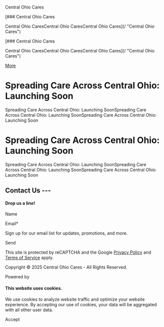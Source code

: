 Central Ohio Cares



[### Central Ohio Cares

Central Ohio CaresCentral Ohio CaresCentral Ohio Cares](/ "Central Ohio Cares")

[### Central Ohio Cares

Central Ohio CaresCentral Ohio CaresCentral Ohio Cares](/ "Central Ohio Cares")

[More](#)

Spreading Care Across Central Ohio: Launching Soon
==================================================

Spreading Care Across Central Ohio: Launching SoonSpreading Care Across Central Ohio: Launching SoonSpreading Care Across Central Ohio: Launching Soon

Spreading Care Across Central Ohio: Launching Soon
==================================================

Spreading Care Across Central Ohio: Launching SoonSpreading Care Across Central Ohio: Launching SoonSpreading Care Across Central Ohio: Launching Soon

Contact Us ---
--------------

#### Drop us a line!

Name

Email\*

Sign up for our email list for updates, promotions, and more.

Send

This site is protected by reCAPTCHA and the Google [Privacy Policy](https://policies.google.com/privacy) and [Terms of Service](https://policies.google.com/terms) apply.

Copyright © 2025 Central Ohio Cares - All Rights Reserved.

Powered by

#### This website uses cookies.

We use cookies to analyze website traffic and optimize your website experience. By accepting our use of cookies, your data will be aggregated with all other user data.

Accept
